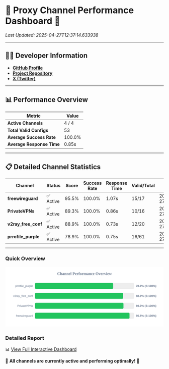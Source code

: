 # 🌟 Proxy Channel Performance Dashboard 🌟

_Last Updated: 2025-04-27T12:37:14.633938_

---

## 👩‍💻 Developer Information

- **[GitHub Profile](https://github.com/4n0nymou3)**  
- **[Project Repository](https://github.com/4n0nymou3/multi-proxy-config-fetcher)**  
- **[X (Twitter)](https://x.com/4n0nymou3)**  

---

## 📊 Performance Overview

| Metric                | Value       |
|-----------------------|-------------|
| **Active Channels**   | 4 / 4       |
| **Total Valid Configs** | 53          |
| **Average Success Rate** | 100.0%      |
| **Average Response Time** | 0.85s       |

---

## 📋 Detailed Channel Statistics

| Channel          | Status     | Score  | Success Rate | Response Time | Valid/Total | Last Success               |
|------------------|------------|--------|--------------|---------------|-------------|----------------------------|
| **freewireguard**  | ✅ Active  | 95.5%  | 100.0% | 1.07s         | 15/17       | 2025-04-27T12:37:14.632116 |
| **PrivateVPNs**  | ✅ Active  | 89.3%  | 100.0% | 0.86s         | 10/16       | 2025-04-27T12:37:13.533843 |
| **v2ray_free_conf**  | ✅ Active  | 88.9%  | 100.0% | 0.73s         | 12/20       | 2025-04-27T12:37:12.635665 |
| **prrofile_purple**  | ✅ Active  | 78.9%  | 100.0% | 0.75s         | 16/61       | 2025-04-27T12:37:11.875084 |

---

### Quick Overview
<div align="center">
  <a href="https://raw.githubusercontent.com/nullluser/NullRepo/refs/heads/main/assets/channel_stats_chart.svg">
    <img src="https://raw.githubusercontent.com/nullluser/NullRepo/refs/heads/main/assets/channel_stats_chart.svg" alt="Source Performance Statistics" width="800">
  </a>
</div>

### Detailed Report
📊 [View Full Interactive Dashboard](https://htmlpreview.github.io/?https://github.com/nullluser/NullRepo/blob/main/assets/performance_report.html)

🎉 **All channels are currently active and performing optimally!** 🎉
